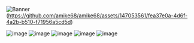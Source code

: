 

![Banner](https://github.com/amike68/amike68/assets/147053561/b9f553c3-8c8e-4b16-b52e-3e6a81c86d85)
 (https://github.com/amike68/amike68/assets/147053561/fea37e0a-4d6f-4a2b-b510-f71956a5cd5d)

![image](https://github.com/amike68/amike68/assets/147053561/cdaef2df-1f3e-4c7a-a2e5-50d39ee4531c)  ![image](https://github.com/amike68/amike68/assets/147053561/865fbe3d-abc0-4c40-a35e-2766a60ad8bb)  ![image](https://github.com/amike68/amike68/assets/147053561/2fa2e985-5c34-4cc1-9ab6-1c887cfcdeba)
![image](https://github.com/amike68/amike68/assets/147053561/958900d8-d00b-469a-b42f-4efc3684422c)
![image](https://github.com/amike68/amike68/assets/147053561/4b12caf7-34aa-4d0a-a081-a7c7e2f59952)
